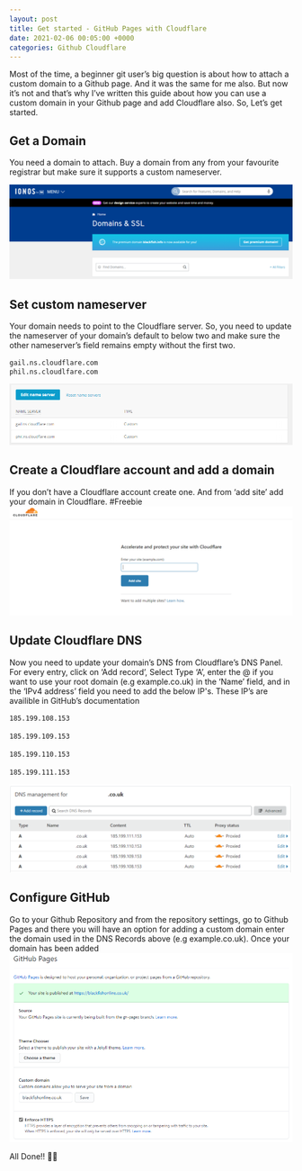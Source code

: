 ```yaml
---
layout: post
title: Get started - GitHub Pages with Cloudflare
date: 2021-02-06 00:05:00 +0000
categories: Github Cloudflare
---
```


Most of the time, a beginner git user’s big question is about how to attach a custom domain to a Github page. And it was the same for me also. But now it’s not and that’s why I’ve written this guide about how you can use a custom domain in your Github page and add Cloudflare also. So, Let’s get started.

## Get a Domain

You need a domain to attach. Buy a domain from any from your favourite registrar but make sure it supports a custom nameserver.

![Registrar](/assets/01/Registrar.png)

## Set custom nameserver

Your domain needs to point to the Cloudflare server. So, you need to update the nameserver of your domain’s default to below two and make sure the other nameserver’s field remains empty without the first two.

```
gail.ns.cloudflare.com
phil.ns.cloudlfare.com
```

![nameserver](/assets/01/ns01.png)

## Create a Cloudflare account and add a domain
If you don’t have a Cloudflare account create one. And from ‘add site’ add your domain in Cloudflare. #Freebie
![Cloudflare](/assets/01/CF01.png)

## Update Cloudflare DNS
Now you need to update your domain’s DNS from Cloudflare’s DNS Panel. For every entry, click on ‘Add record’, Select Type ‘A’, enter the @ if you want to use your root domain (e.g example.co.uk) in the ‘Name’ field, and in the ‘IPv4 address’ field you need to add the below IP's. These IP’s are availible in GitHub’s documentation

```
185.199.108.153

185.199.109.153

185.199.110.153

185.199.111.153
```
![Cloudflare](/assets/01/CF02.png)

## Configure GitHub

Go to your Github Repository and from the repository settings, go to Github Pages and there you will have an option for adding a custom domain enter the domain used in the DNS Records above (e.g example.co.uk). Once your domain has been added
![GithubSettings](/assets/01/GH01.png)

All Done!! 🎉🎉

